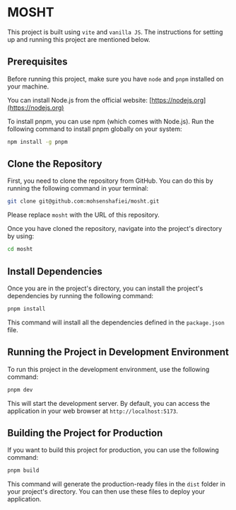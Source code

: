 # MOSHT

This project is built using `vite` and `vanilla JS`. The instructions for setting up and running this project are mentioned below.

## Prerequisites
Before running this project, make sure you have  `node` and `pnpm` installed on your machine.

You can install Node.js from the official website: [https://nodejs.org](https://nodejs.org)

To install pnpm, you can use npm (which comes with Node.js). Run the following command to install pnpm globally on your system:

```bash
npm install -g pnpm
```


## Clone the Repository
First, you need to clone the repository from GitHub. You can do this by running the following command in your terminal:

```bash
git clone git@github.com:mohsenshafiei/mosht.git
```

Please replace `mosht` with the URL of this repository.

Once you have cloned the repository, navigate into the project's directory by using:

```bash
cd mosht
```

## Install Dependencies
Once you are in the project's directory, you can install the project's dependencies by running the following command:

```bash
pnpm install
```

This command will install all the dependencies defined in the `package.json` file.

## Running the Project in Development Environment
To run this project in the development environment, use the following command:

```bash
pnpm dev
```

This will start the development server. By default, you can access the application in your web browser at `http://localhost:5173`.

## Building the Project for Production
If you want to build this project for production, you can use the following command:

```bash
pnpm build
```

This command will generate the production-ready files in the `dist` folder in your project's directory. You can then use these files to deploy your application.

